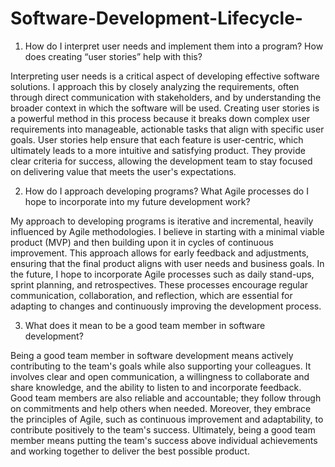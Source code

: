 # Software-Development-Lifecycle-
1. How do I interpret user needs and implement them into a program? How does creating “user stories” help with this?

Interpreting user needs is a critical aspect of developing effective software solutions.  I approach this by closely analyzing the requirements, often through direct communication with stakeholders, and by understanding the broader context in which the software will be used.  Creating user stories is a powerful method in this process because it breaks down complex user requirements into manageable, actionable tasks that align with specific user goals.  User stories help ensure that each feature is user-centric, which ultimately leads to a more intuitive and satisfying product.  They provide clear criteria for success, allowing the development team to stay focused on delivering value that meets the user's expectations.

2. How do I approach developing programs? What Agile processes do I hope to incorporate into my future development work?

My approach to developing programs is iterative and incremental, heavily influenced by Agile methodologies.  I believe in starting with a minimal viable product (MVP) and then building upon it in cycles of continuous improvement.  This approach allows for early feedback and adjustments, ensuring that the final product aligns with user needs and business goals.  In the future, I hope to incorporate Agile processes such as daily stand-ups, sprint planning, and retrospectives.  These processes encourage regular communication, collaboration, and reflection, which are essential for adapting to changes and continuously improving the development process.

3. What does it mean to be a good team member in software development?

Being a good team member in software development means actively contributing to the team's goals while also supporting your colleagues.  It involves clear and open communication, a willingness to collaborate and share knowledge, and the ability to listen to and incorporate feedback.  Good team members are also reliable and accountable; they follow through on commitments and help others when needed. Moreover, they embrace the principles of Agile, such as continuous improvement and adaptability, to contribute positively to the team's success. 
 Ultimately, being a good team member means putting the team's success above individual achievements and working together to deliver the best possible product.

